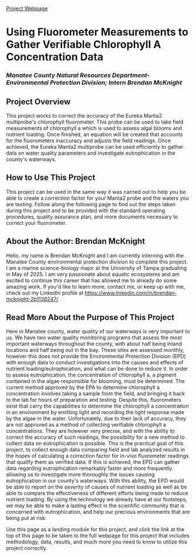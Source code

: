 [Project Webpage](https://brendanmck5812.github.io/FluorometerAccuracyCorrection/)

# Using Fluorometer Measurements to Gather Verifiable Chlorophyll A Concentration Data

### *Manatee County Natural Resources Department-Environmental Protection Division; Intern Brendan McKnight*

## Project Overview

This project works to correct the accuracy of the Eureka Manta2 multiprobe's chlorophyll fluorometer. This probe can be used to take field measurements of chlorophyll a which is used to assess algal blooms and nutrient loading. Once finished, an equation will be created that accounts for the fluorometers inaccuracy and adjusts the field readings. Once achieved, the Eureka Manta2 multiprobe can be used efficiently to gather data on water quality parameters and investigate eutrophication in the county's waterways.

## How to Use This Project

This project can be used in the same way it was carried out to help you be able to create a correction factor for your Manta2 probe and the waters you are testing. Follow along the following page to find out the steps taken during this project and to be provided with the standard operating procedures, quality assurance plan, and more documents necessary to correct your fluorometer.

## About the Author: Brendan McKnight

Hello, my name is Brendan McKnight and I am currently interning with the Manatee County environmental protection division to complete this project. I am a marine science-biology major at the University of Tampa graduating in May of 2025. I am very passionate about aquatic ecosystems and am excited to continue this career that has allowed me to already do some amazing work. If you'd like to learn more, contact me, or keep up with me, check out my LinkedIn profile at <https://www.linkedin.com/in/brendan-mcknight-2b1138247/>

## Read More About the Purpose of This Project

Here in Manatee county, water quality of our waterways is very important to us. We have two water quality monitoring programs that assess the most important waterways throughout the county, with about half being inland locations and half being out in the bay. These sites are assessed monthly, however this does not provide the Environmental Protection Division (EPD) with enough data to conduct investigations into the causes and effects of nutrient loading/eutrophication, and what can be done to reduce it. In order to assess eutrophication, the concentration of chlorophyll a, a pigment contained in the algae responsible for blooming, must be determined. The current method approved by the EPA to determine chlorophyll a concentration involves taking a sample from the field, and bringing it back to the lab for hours of preparation and testing. Despite this, fluorometers exist that carry the capabilities to determine the chlorophyll a concentration in an environment by emitting light and recording the light response made by the algae in the water. Unfortunately, due to their lack of accuracy, they are not approved as a method of collecting verifiable chlorophyll a concentrations. They are however very precise, and with the ability to correct the accuracy of such readings, the possibility for a new method to collect data on eutrophication is possible. This is the practical goal of this project, to collect enough data comparing field and lab analyzed results in the hopes of calculating a correction factor for in-vivo fluorometer readings that qualify them as verified data. If this is achieved, the EPD can gather data regarding eutrophication remarkably faster and more frequently allowing us to investigate more thoroughly the issues causing eutrophication in our county's waterways. With this ability, the EPD would be able to report on the severity of causes of nutrient loading as well as be able to compare the effectiveness of different efforts being made to reduce nutrient loading. By using the technology we already have at our footsteps, we may be able to make a lasting effect in the scientific community that is concerned with eutrophication, and help our precious environments that are being put at risk.

Use this page as a landing module for this project, and click the link at the top of this page to be taken to the full webpage for this project that includes methodology, data, results, and much more you need to know to utilize this project correctly.
